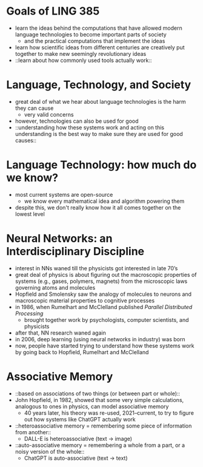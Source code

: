 # Goals of LING 385

- learn the ideas behind the computations that have allowed modern language technologies to become important parts of society
   - and the practical computations that implement the ideas
- learn how scientific ideas from different centuries are creatively put together to make new seemingly revolutionary ideas
- ::learn about how commonly used tools actually work::

# Language, Technology, and Society

- great deal of what we hear about language technologies is the harm they can cause
   - very valid concerns
- however, technologies can also be used for good
- ::understanding how these systems work and acting on this understanding is the best way to make sure they are used for good causes::

# Language Technology: how much do we know?

- most current systems are open-source
   - we know every mathematical idea and algorithm powering them
- despite this, we don't really know how it all comes together on the lowest level

# Neural Networks: an Interdisciplinary Discipline

- interest in NNs waned till the physicists got interested in late 70’s
- great deal of physics is about figuring out the macroscopic properties of systems (e.g., gases, polymers, magnets) from the microscopic laws governing atoms and molecules
- Hopfield and Smolensky saw the analogy of molecules to neurons and macroscopic material properties to cognitive processes
- in 1986, when Rumelhart and McClelland published *Parallel Distributed Processing*
   - brought together work by psychologists, computer scientists, and physicists
- after that, NN research waned again
- in 2006, deep learning (using neural networks in industry) was born
- now, people have started trying to understand how these systems work by going back to Hopfield, Rumelhart and McClelland

# Associative Memory

- ::based on associations of two things (or between part or whole)::
- John Hopfield, in 1982, showed that some very simple calculations, analogous to ones in physics, can model associative memory
   - 40 years later, his theory was re-used, 2021–current, to try to figure out how systems like ChatGPT actually work
- ::heteroassociative memory = remembering some piece of information from another::
   - DALL-E is heteroassociative (text → image)
- ::auto-associative memory = remembering a whole from a part, or a noisy version of the whole::
   - ChatGPT is auto-associative (text → text)

